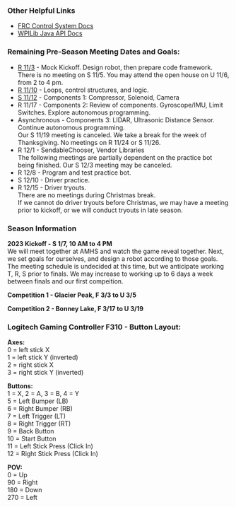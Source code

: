 ### Other Helpful Links
* [FRC Control System Docs](https://docs.wpilib.org/en/stable/index.html)
* [WPILib Java API Docs](https://first.wpi.edu/wpilib/allwpilib/docs/release/java/index.html)

### Remaining Pre-Season Meeting Dates and Goals:
* [R 11/3](/docs/221103_mockkickoff.md) - Mock Kickoff. Design robot, then prepare code framework.  
There is no meeting on S 11/5. You may attend the open house on U 11/6, from 2 to 4 pm.
* [R 11/10](/docs/221110_controlstructures.md) - Loops, control structures, and logic.
* [S 11/12](/docs/221112_components1.md) - Components 1: Compressor, Solenoid, Camera
* R 11/17 - Components 2: Review of components. Gyroscope/IMU, Limit Switches. Explore autonomous programming.
* Asynchronous - Components 3: LIDAR, Ultrasonic Distance Sensor. Continue autonomous programming.  
Our S 11/19 meeting is canceled. We take a break for the week of Thanksgiving. No meetings on R 11/24 or S 11/26.  
* R 12/1 - SendableChooser, Vendor Libraries  
The following meetings are partially dependent on the practice bot being finished. Our S 12/3 meeting may be canceled.  
* R 12/8 - Program and test practice bot.
* S 12/10 - Driver practice.
* R 12/15 - Driver tryouts.  
There are no meetings during Christmas break.  
If we cannot do driver tryouts before Christmas, we may have a meeting prior to kickoff, or we will conduct tryouts in late season.

### Season Information
**2023 Kickoff - S 1/7, 10 AM to 4 PM**  
We will meet together at AMHS and watch the game reveal together. Next, we set goals for ourselves, and design a robot according to those goals. The meeting schedule is undecided at this time, but we anticipate working T, R, S prior to finals. We may increase to working up to 6 days a week between finals and our first compeition.

**Competition 1 - Glacier Peak, F 3/3 to U 3/5**

**Competition 2 - Bonney Lake, F 3/17 to U 3/19**

### Logitech Gaming Controller F310 - Button Layout:

**Axes:**  
0 = left stick X  
1 = left stick Y (inverted)  
2 = right stick X  
3 = right stick Y (inverted)  
 
**Buttons:**  
1 = X, 2 = A, 3 = B, 4 = Y  
5 = Left Bumper (LB)  
6 = Right Bumper (RB)  
7 = Left Trigger (LT)  
8 = Right Trigger (RT)  
9 = Back Button  
10 = Start Button  
11 = Left Stick Press (Click In)  
12 = Right Stick Press (Click In)  

**POV:**  
0 = Up  
90 = Right  
180 = Down  
270 = Left
